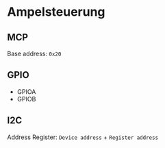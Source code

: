 # Ampelsteuerung
## MCP
Base address: `0x20`
## GPIO
- GPIOA
- GPIOB

## I2C
Address Register: `Device address` + `Register address`
